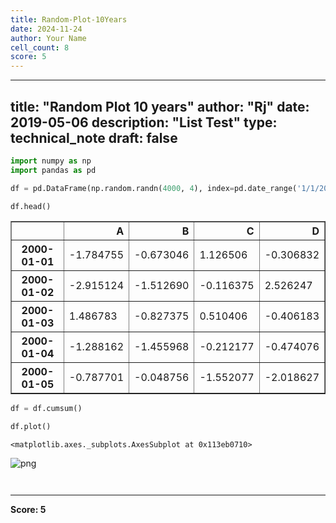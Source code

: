 ```yaml
---
title: Random-Plot-10Years
date: 2024-11-24
author: Your Name
cell_count: 8
score: 5
---
```


---
title: "Random Plot 10 years"
author: "Rj"
date: 2019-05-06
description: "List Test"
type: technical_note
draft: false
---

```python
import numpy as np
import pandas as pd
```


```python
df = pd.DataFrame(np.random.randn(4000, 4), index=pd.date_range('1/1/2000', periods=4000), columns=list('ABCD'))
```


```python
df.head()
```




<div>
<style scoped>
    .dataframe tbody tr th:only-of-type {
        vertical-align: middle;
    }

    .dataframe tbody tr th {
        vertical-align: top;
    }

    .dataframe thead th {
        text-align: right;
    }
</style>
<table border="1" class="dataframe">
  <thead>
    <tr style="text-align: right;">
      <th></th>
      <th>A</th>
      <th>B</th>
      <th>C</th>
      <th>D</th>
    </tr>
  </thead>
  <tbody>
    <tr>
      <th>2000-01-01</th>
      <td>-1.784755</td>
      <td>-0.673046</td>
      <td>1.126506</td>
      <td>-0.306832</td>
    </tr>
    <tr>
      <th>2000-01-02</th>
      <td>-2.915124</td>
      <td>-1.512690</td>
      <td>-0.116375</td>
      <td>2.526247</td>
    </tr>
    <tr>
      <th>2000-01-03</th>
      <td>1.486783</td>
      <td>-0.827375</td>
      <td>0.510406</td>
      <td>-0.406183</td>
    </tr>
    <tr>
      <th>2000-01-04</th>
      <td>-1.288162</td>
      <td>-1.455968</td>
      <td>-0.212177</td>
      <td>-0.474076</td>
    </tr>
    <tr>
      <th>2000-01-05</th>
      <td>-0.787701</td>
      <td>-0.048756</td>
      <td>-1.552077</td>
      <td>-2.018627</td>
    </tr>
  </tbody>
</table>
</div>




```python
df = df.cumsum()
```


```python
df.plot()
```




    <matplotlib.axes._subplots.AxesSubplot at 0x113eb0710>




    
![png](/mlnotes/images/random-plot-10years_5_1.png)
    



```python

```


```python

```


---
**Score: 5**